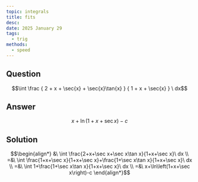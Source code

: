 ```yaml
---
topic: integrals
title: fits
desc: 
date: 2025 January 29
tags:
  - trig
methods:
  - speed
---
```



## Question
```math
\int
  \frac
    { 2 + x + \sec{x} + \sec{x}\tan{x} }
    { 1 + x + \sec{x} }
\ dx
```


## Answer
```math
x+\ln\left(1+x+\sec x\right)-c
```


## Solution

```math
\begin{align*}
  &\ \int \frac{2+x+\sec x+\sec x\tan x}{1+x+\sec x}\ dx
  \\ =&\ \int \frac{1+x+\sec x}{1+x+\sec x}+\frac{1+\sec x\tan x}{1+x+\sec x}\ dx
  \\ =&\ \int 1+\frac{1+\sec x\tan x}{1+x+\sec x}\ dx
  \\ =&\ x+\ln\left(1+x+\sec x\right)-c
\end{align*}
```

